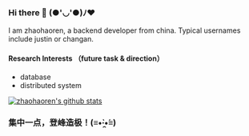 ### Hi there 👋  (●'◡'●)ﾉ♥ 

I am zhaohaoren, a backend developer from china. Typical usernames include justin or changan.

#### Research Interests （future task & direction）
- database
- distributed system


[![zhaohaoren's github stats](https://github-readme-stats.vercel.app/api?username=zhaohaoren&count_private=true&show_icons=true&theme=default)](https://github.com/zhaohaoren)

### 集中一点，登峰造极！(≡•̀·̯•́≡)
